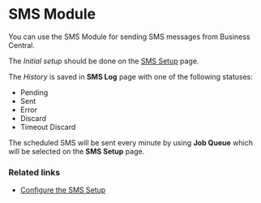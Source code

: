 # SMS Module

You can use the SMS Module for sending SMS messages from Business Central.

The *Initial setup* should be done on the [SMS Setup](./howto/smshowto.md) page.

The *History* is saved in **SMS Log** page with one of the following statuses:

- Pending
- Sent
- Error
- Discard
- Timeout Discard

The scheduled SMS will be sent every minute by using **Job Queue** which will be selected on the **SMS Setup** page.

### Related links

- [Configure the SMS Setup](./howto/smshowto.md)
